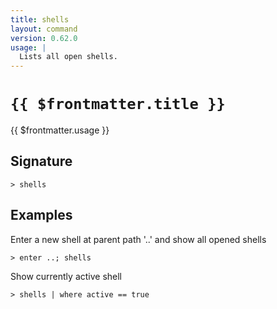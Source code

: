 ```yaml
---
title: shells
layout: command
version: 0.62.0
usage: |
  Lists all open shells.
---
```


# `{{ $frontmatter.title }}`

<div style='white-space: pre-wrap;'>{{ $frontmatter.usage }}</div>

## Signature

```> shells ```

## Examples

Enter a new shell at parent path '..' and show all opened shells
```shell
> enter ..; shells
```

Show currently active shell
```shell
> shells | where active == true
```
